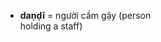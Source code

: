 

<div class="vocab-content" style="column-count:2;">
    <ul>
        <li><strong>daṇḍī</strong> = người cầm gậy (person holding a staff)</li>
    </ul>
</div>
